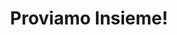 ---
layout: default
title: Proviamo Insieme!
description: A B1 Italian Language eTextbook for University students with a communicative approach
redirect: https://tophat.com/catalog/arts-&-humanities/languages/full-course/proviamo-insieme-intermediate-italian/4953/
published: true
---